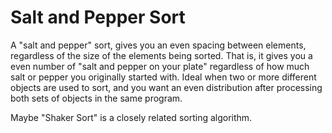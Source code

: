 # Salt and Pepper Sort

A "salt and pepper" sort, gives you an even spacing between elements, regardless of the size of the elements being sorted. That is, it gives you a even number of "salt and pepper on your plate" regardless of how much salt or pepper you originally started with. 
Ideal when two or more different objects are used to sort, and you want an even distribution after processing both sets of objects in the same program.


Maybe "Shaker Sort" is a closely related sorting algorithm. 
